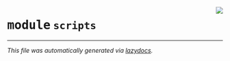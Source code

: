 <!-- markdownlint-disable -->

<a href="https://github.com/spqb/adabmDCApy/tree/main/adabmDCA/scripts/__init__.py"><img align="right" style="float:right;" src="https://img.shields.io/badge/-source-cccccc?style=flat-square"></a>

# <kbd>module</kbd> `scripts`








---

_This file was automatically generated via [lazydocs](https://github.com/ml-tooling/lazydocs)._

